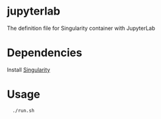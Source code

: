 # jupyterlab

The definition file for Singularity container with JupyterLab

# Dependencies

Install [Singularity](https://sylabs.io/guides/3.5/user-guide/quick_start.html#quick-installation-steps)

# Usage

```
  ./run.sh
```
